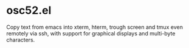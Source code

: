 # osc52.el

Copy text from emacs into xterm, hterm, trough screen and tmux even remotely via
ssh, with support for graphical displays and multi-byte characters.
